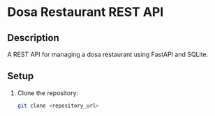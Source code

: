 # Dosa Restaurant REST API

## Description
A REST API for managing a dosa restaurant using FastAPI and SQLite.

## Setup
1. Clone the repository:
   ```bash
   git clone <repository_url>
